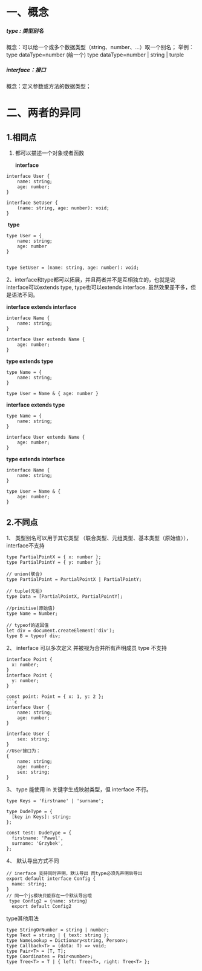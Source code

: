 # 一、概念

##### type : 类型别名

概念：可以给一个或多个数据类型（string、number、…）取一个别名；
举例：
type dataType=number (给一个)
type dataType=number | string | turple

##### interface：接口

概念：定义参数或方法的数据类型；

# 二、两者的异同

## 1.相同点

1. 都可以描述一个对象或者函数

   **interface**

```
interface User {
    name: string;
    age: number;
}

interface SetUser {
	(name: string, age: number): void;
}
```

​	 **type**

```
type User = {
    name: string;
    age: number
}


type SetUser = (name: string, age: number): void;
```

2、interface和type都可以拓展，并且两者并不是互相独立的，也就是说interface可以extends type, type也可以extends interface. 虽然效果差不多，但是语法不同。

**interface extends interface**

```
interface Name {
    name: string;
}

interface User extends Name {
    age: number;
}
```

**type extends type**

```
type Name = {
    name: string;
}

type User = Name & { age: number }
```

**interface extends type**

```
type Name = {
    name: string;
}

interface User extends Name {
    age: number;
}
```

**type extends interface**

```
interface Name {
    name: string;
}

type User = Name & {
    age: number;
}
```

## 2.不同点

1、 类型别名可以用于其它类型 （联合类型、元组类型、基本类型（原始值）），interface不支持

```
type PartialPointX = { x: number };
type PartialPointY = { y: number };

// union(联合)
type PartialPoint = PartialPointX | PartialPointY;

// tuple(元祖)
type Data = [PartialPointX, PartialPointY];

//primitive(原始值)
type Name = Number;

// typeof的返回值
let div = document.createElement('div');
type B = typeof div;
```

2、 interface 可以多次定义 并被视为合并所有声明成员 type 不支持

```
interface Point {
  x: number;
}
interface Point {
  y: number;
}

const point: Point = { x: 1, y: 2 };
```c
interface User {
    name: string;
    age: number;
}

interface User {
    sex: string;
}
//User接口为：
{
    name: string;
    age: number;
    sex: string;
}
```

3、 type 能使用 in 关键字生成映射类型，但 interface 不行。

```
type Keys = 'firstname' | 'surname';

type DudeType = {
  [key in Keys]: string;
};

const test: DudeType = {
  firstname: 'Pawel',
  surname: 'Grzybek',
};
```

4、 默认导出方式不同

```
// inerface 支持同时声明，默认导出 而type必须先声明后导出
export default interface Config {
  name: string;
}
// 同一个js模块只能存在一个默认导出哦
 type Config2 = {name: string}
  export default Config2
```

type其他用法

```
type StringOrNumber = string | number;
type Text = string | { text: string };
type NameLookup = Dictionary<string, Person>;
type Callback<T> = (data: T) => void;
type Pair<T> = [T, T];
type Coordinates = Pair<number>;
type Tree<T> = T | { left: Tree<T>, right: Tree<T> };
```

